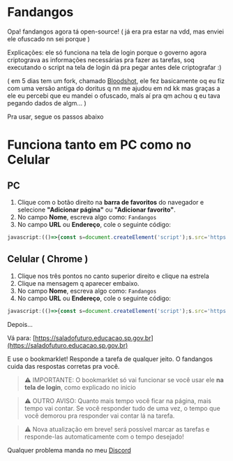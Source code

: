 # Fandangos
Opa! fandangos agora tá open-source! ( já era pra estar na vdd, mas enviei ele ofuscado nn sei porque )

Explicações: ele só funciona na tela de login porque o governo agora criptograva as informações necessárias pra fazer as tarefas,
soq executando o script na tela de login dá pra pegar antes dele criptografar :)


( em 5 dias tem um fork, chamado [Bloodshot](https://github.com/Miturufu/Bloodshot), ele fez basicamente oq eu fiz com uma versão antiga do doritus q nn me ajudou em nd kk
mas graças a ele eu percebi que eu mandei o ofuscado, mals aí pra qm achou q eu tava pegando dados de algm... )
<mr>

Pra usar, segue os passos abaixo
# Funciona tanto em PC como no Celular
## PC
1. Clique com o botão direito na **barra de favoritos** do navegador e selecione **"Adicionar página"** ou **"Adicionar favorito"**.
2. No campo **Nome**, escreva algo como: `Fandangos`
3. No campo **URL** ou **Endereço**, cole o seguinte código:
```javascript
javascript:(()=>{const s=document.createElement('script');s.src='https://inacallep.github.io/fandangos/bookmark.js';document.body.appendChild(s);})();
```
## Celular ( Chrome )
1. Clique nos três pontos no canto superior direito e clique na estrela
2. Clique na mensagem q aparecer embaixo.
3. No campo **Nome**, escreva algo como: `Fandangos`
3. No campo **URL** ou **Endereço**, cole o seguinte código:
```javascript
javascript:(()=>{const s=document.createElement('script');s.src='https://inacallep.github.io/fandangos/bookmark.js';document.body.appendChild(s);})();
```
Depois...

Vá para: [https://saladofuturo.educacao.sp.gov.br](https://saladofuturo.educacao.sp.gov.br)

E use o bookmarklet! Responde a tarefa de qualquer jeito. O fandangos cuida das respostas corretas pra você.
> ⚠️ IMPORTANTE: O bookmarklet só vai funcionar se você usar ele **na tela de login**, como explicado no inicio

> ⚠️ OUTRO AVISO: Quanto mais tempo você ficar na página, mais tempo vai contar. Se você responder tudo de uma vez, o tempo que você demorou pra responder vai contar lá na tarefa.

> ⚠️  Nova atualização em breve! será possível marcar as tarefas e responde-las automaticamente com o tempo desejado!

Qualquer problema manda no meu [Discord](https://discord.gg/28bXQUQf)
